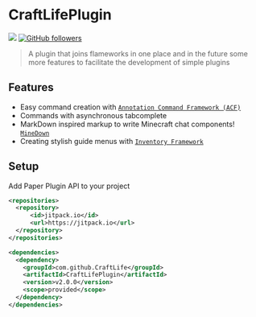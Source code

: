 # CraftLifePlugin

[![](https://jitpack.io/v/Brun0XP/PaperPluginAPI.svg)](https://jitpack.io/#Brun0XP/PaperPluginAPI)
[![GitHub followers](https://img.shields.io/github/followers/Brun0XP?label=Follow%20Brun0XP&style=social)](https://github.com/Brun0XP)

> A plugin that joins flameworks in one place and in the future some more features to facilitate the development of simple plugins

## Features

- Easy command creation with [`Annotation Command Framework (ACF)`](https://github.com/aikar/commands/wiki) 
- Commands with asynchronous tabcomplete
- MarkDown inspired markup to write Minecraft chat components! [`MineDown`](https://github.com/Phoenix616/MineDown) 
- Creating stylish guide menus with [`Inventory Framework`](https://github.com/stefvanschie/IF/wiki/IF)

## Setup

Add Paper Plugin API to your project

```xml
<repositories>
  <repository>
      <id>jitpack.io</id>
      <url>https://jitpack.io</url>
  </repository>
</repositories>

<dependencies>
  <dependency>
    <groupId>com.github.CraftLife</groupId>
    <artifactId>CraftLifePlugin</artifactId>
    <version>v2.0.0</version>
    <scope>provided</scope>
  </dependency>
</dependencies>
```
